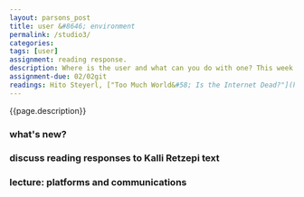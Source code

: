 ```yaml
---  
layout: parsons_post  
title: user &#8646; environment  
permalink: /studio3/  
categories:   
tags: [user]
assignment: reading response.
description: Where is the user and what can you do with one? This week we will explore the concept of communication, the relationship between the user and the environment, platform or website, and what it means for designers. 
assignment-due: 02/02git 
readings: Hito Steyerl, ["Too Much World&#58; Is the Internet Dead?"](https://www.e-flux.com/journal/49/60004/too-much-world-is-the-internet-dead/)
---  
```


{{page.description}}

### what's new?

### discuss reading responses to Kalli Retzepi text

### lecture: platforms and communications

<!-- Information is space, space is information.

Watch the superstudio video.

Control and its exercise. Which part of the Shannon diagram does the designer, the user, the information live?

https://www.e-flux.com/journal/74/59810/jodi-s-infrastructure/

 -->